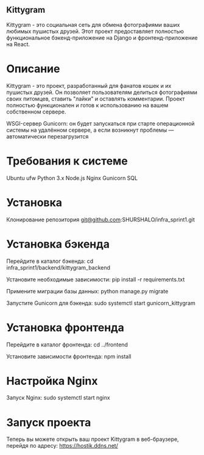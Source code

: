 ## Kittygram
Kittygram - это социальная сеть для обмена фотографиями ваших любимых пушистых друзей. 
Этот проект предоставляет полностью функциональное бэкенд-приложение на Django и фронтенд-приложение на React.

# Описание
Kittygram - это проект, разработанный для фанатов кошек и их пушистых друзей. Он позволяет пользователям делиться фотографиями своих питомцев, 
ставить "лайки" и оставлять комментарии. Проект полностью функционален и готов к использованию на вашем собственном сервере.

WSGI-сервер Gunicorn: он будет запускаться при старте операционной системы на удалённом сервере, 
а если возникнут проблемы — автоматически перезагрузится


# Требования к системе
Ubuntu
ufw
Python 3.x
Node.js
Nginx
Gunicorn
SQL

# Установка

Клонирование репозитория
git@github.com:SHURSHALO/infra_sprint1.git

# Установка бэкенда

Перейдите в каталог бэкенда:
cd infra_sprint1/backend/kittygram_backend

Установите необходимые зависимости:
pip install -r requirements.txt

Примените миграции базы данных:
python manage.py migrate

Запустите Gunicorn для бэкенда:
sudo systemctl start gunicorn_kittygram

# Установка фронтенда

Перейдите в каталог фронтенда:
cd ../frontend

Установите зависимости фронтенда:
npm install

# Настройка Nginx

Запуск Nginx:
sudo systemctl start nginx

# Запуск проекта
Теперь вы можете открыть ваш проект Kittygram в веб-браузере, перейдя по адресу:
https://hostik.ddns.net/
